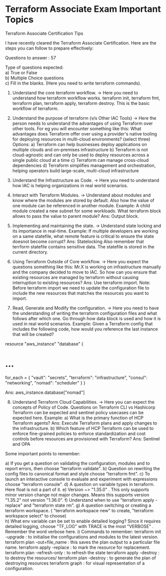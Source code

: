 # Terraform Associate Exam Important Topics
Terraform Associate Certification Tips

I have recently cleared the Terraform Associate Certification. Here are the steps you can follow to prepare effectively:

Questions to answer : 57  

Type of questions expected:  
    a) True or False  
    b) Multiple Choice questions  
    c) Fill in the blanks. (Here you need to write terraform commands).   

1. Understand the core terraform workflow.
-> Here you need to understand how terraform workflow works. terraform init, terraform fmt, terraform plan, terraform apply, terraform destroy. This is the basic workflow of terraform.

2. Understand the purpose of terraform (v/s Other IAC Tools)
-> Here the person needs to understand the advantages of using Terraform over other tools. 
   For eg you will encounter something like this:
   What advantages does Terraform offer over using a provider's native tooling for deploying resources in multi-cloud environments? (select three)
   Options:
     a) Terraform can help businesses deploy applications on multiple clouds and on-premises infrastructure
     b) Terraform is not cloud-agnostic and can only be used to deploy resources across a single public cloud at a time
     c) Terraform can manage cross-cloud dependencies
     d) Terraform simplifies management and orchestration, helping operators build large-scale, multi-cloud infrastructure

3. Understand the Infrastructure as Code.
-> Here you need to understand how IAC is helping organizations in real world scenarios.

4. Interact with Terraform Modules.
-> Understand about modules and know where the modules are stored by default.
   Also how the value of one module can be referenced in another module.
   Example: A child module created a new subnet for some workloads. What terraform block allows to pass the value to parent module?
   Ans: Output block.
   
5. Implementing and maintaining the state.
-> Understand state locking and its importance in real-time.
   Example: If multiple developers are working on a same statefile, what remote feature is critical to ensure the state doesnot become corrupt?
   Ans: Statelocking
   Also remember that terrform statefile contains sensitive data. The statefile is stored in the current directory.

6.  Using Terraform Outside of Core workflow.
-> Here you expect the questions something like this:
   Mr.X is working on infrastructure manually and the company decided to move to IAC. So how can you ensure that existing resources are managed by terraform 
   without causing interruption to existing resources?
   Ans: Use terraform import.
   Note: Before terraform import we need to update the configuration file to include the new resources that matches the resources you want to import. 

7. Read, Generate and Modify the configuration.
-> Here you need to have the understanding of writing the terraform configuration files and what follows after which one. Go through how data block is used and how 
   it is used in real world scenarios.
   Example: Given a Terraform config that includes the following code, how would you reference the last instance that will be created?



resource "aws_instance" "database" {
  # ...
  for_each = {
    "vault": "secrets",
    "terraform": "infrastructure",
    "consul": "networking",
    "nomad": "scheduler"
  }
}

Ans: aws_instance.database["nomad"]

8. Understand Terraform Cloud Capabilities.
-> Here you can expect the concepts of Policy of Code. Questions on Terraform CLI vs Hashicorp Terraform can be expected and sentinel policy usecases can be 
   expected here.
   Example:
       a) What is the primary function of HCP Terraform agents?
       Ans: Execute Terraform plans and apply changes to the infrastructure.
       b) Which feature of HCP Terraform can be used to enforce fine-grained policies to enforce standardization and cost controls before resources are provisioned 
          with Terraform?
       Ans: Sentinel and OPA


Some important points to remember:

a) If you get a question on validating the configuration, modules and to report errors, then choose "terraform validate". 
b) Question on rewriting the config files to canonical format and style choose "terraform fmt".
c) To launch an interactive console to evaluate and experiment with expressions choose "terraform console".
d) A question on variable types in terraform. Here float is not a part of it.
e) Version ~> "1.35.0" . This only supports minor version change not major changes. 
   Means this supports version "1.35.2" not version "1.36.0".
f) Understand when to use "terraform apply -replace" and "terraform state rm".
g) A question switching or creating a terraform workspace. ( "terraform workspace new" to create, "terraform workspace select" to choose)   
h) What env variable can be set to enable detailed logging?
   Since it requires detailed logging, choose "TF_LOG" with TRACE is the most "VERBOSE" . Remember the word verbose here.
i) Commands to remember:
terraform init -upgrade : to initialise the configurations and modules to the latest version.
terraform plan -out=file_name : this saves the plan output to a particular file name.
terraform apply -replace : to mark the resource for replacement.
terraform plan -refresh-only : to refresh the state
terraform apply -destroy : to destroy the resources/
terraform plan -destroy : to generate the plan of destroying resources
terraform graph : for visual representation of a configuration.
